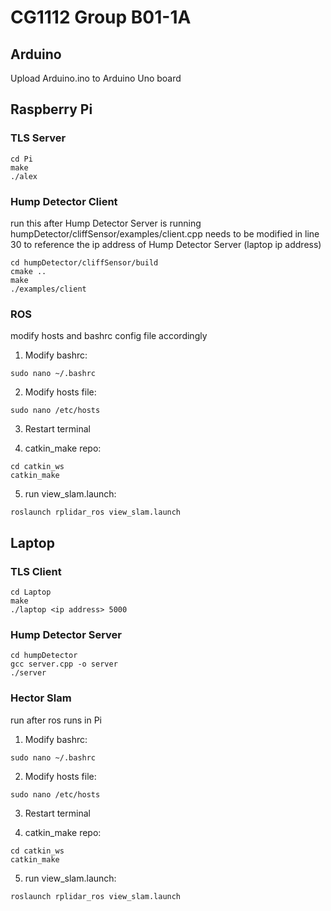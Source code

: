 # CG1112 Group B01-1A

## Arduino

Upload Arduino.ino to Arduino Uno board

## Raspberry Pi

### TLS Server

```
cd Pi
make
./alex
```

### Hump Detector Client

run this after Hump Detector Server is running<br/>
humpDetector/cliffSensor/examples/client.cpp needs to be modified in line 30 to reference the ip address of Hump Detector Server (laptop ip address)

```
cd humpDetector/cliffSensor/build
cmake ..
make
./examples/client
```

### ROS

modify hosts and bashrc config file accordingly

1. Modify bashrc:

```
sudo nano ~/.bashrc
```

2. Modify hosts file:

```
sudo nano /etc/hosts
```

3. Restart terminal

4. catkin_make repo:

```
cd catkin_ws
catkin_make
```

5. run view_slam.launch:

```
roslaunch rplidar_ros view_slam.launch
```

## Laptop

### TLS Client

```
cd Laptop
make
./laptop <ip address> 5000
```

### Hump Detector Server

```
cd humpDetector
gcc server.cpp -o server
./server
```

### Hector Slam

run after ros runs in Pi

1. Modify bashrc:

```
sudo nano ~/.bashrc
```

2. Modify hosts file:

```
sudo nano /etc/hosts
```

3. Restart terminal

4. catkin_make repo:

```
cd catkin_ws
catkin_make
```

5. run view_slam.launch:

```
roslaunch rplidar_ros view_slam.launch
```
